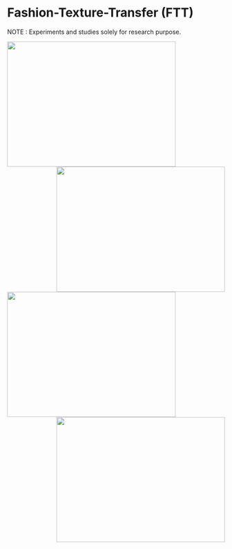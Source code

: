 # Fashion-Texture-Transfer (FTT)
NOTE : Experiments and studies solely for research purpose.

<img align="left" width="390" height="290" src="https://github.com/anish9/Fashion-Transfer/blob/main/viz/res01.png">
<img align="right" width="390" height="290" src="https://github.com/anish9/Fashion-Transfer/blob/main/viz/res02.png">
<img align="left" width="390" height="290" src="https://github.com/anish9/Fashion-Transfer/blob/main/viz/res03.png">
<img align="right" width="390" height="290" src="https://github.com/anish9/Fashion-Transfer/blob/main/viz/res04.png">

